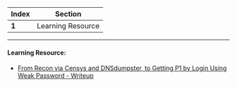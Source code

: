 Index | Section
---   | ---
**1** | Learning Resource

---

#### Learning Resource:

* [From Recon via Censys and DNSdumpster, to Getting P1 by Login Using Weak Password - Writeup](https://infosecwriteups.com/from-recon-via-censys-and-dnsdumpster-to-getting-p1-by-login-using-weak-password-password-504e617956ce)
